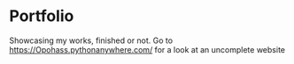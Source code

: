 # Portfolio
Showcasing my works, finished or not.
Go to https://Opohass.pythonanywhere.com/ for a look at an uncomplete website
